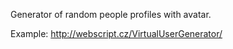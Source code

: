 Generator of random people profiles with avatar.

Example:
http://webscript.cz/VirtualUserGenerator/

